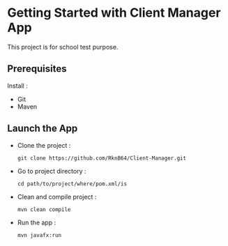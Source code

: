 # Getting Started with Client Manager App

This project is for school test purpose.

## Prerequisites

Install :
- Git
- Maven

## Launch the App

- Clone the project :
  ```
  git clone https://github.com/RknB64/Client-Manager.git
  ```
  
- Go to project directory :
  ```
  cd path/to/project/where/pom.xml/is
  ```
  
- Clean and compile project :
  ```
  mvn clean compile
  ```
  
- Run the app :
  ```
  mvn javafx:run
  ```

